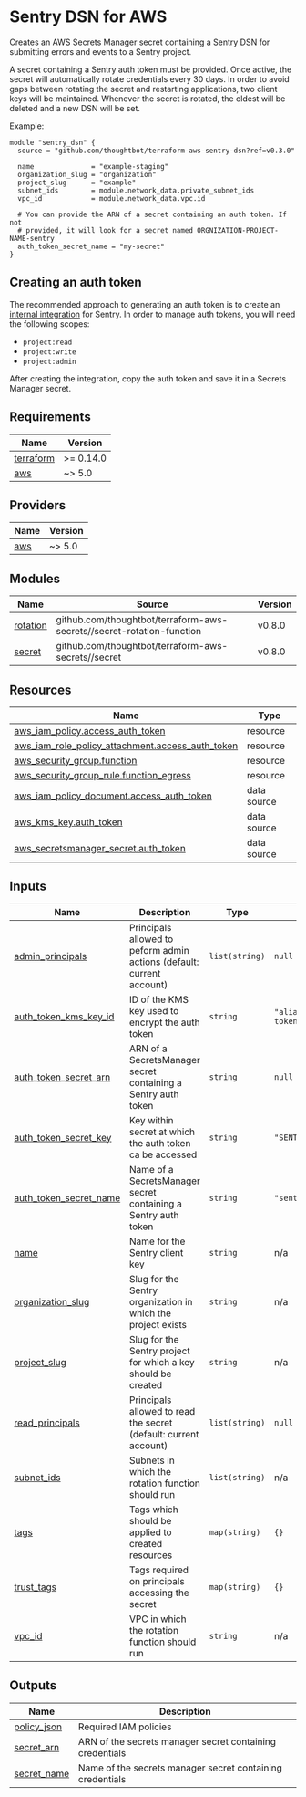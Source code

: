 # Sentry DSN for AWS

Creates an AWS Secrets Manager secret containing a Sentry DSN for submitting
errors and events to a Sentry project.

A secret containing a Sentry auth token must be provided. Once active, the
secret will automatically rotate credentials every 30 days. In order to avoid
gaps between rotating the secret and restarting applications, two client keys
will be maintained. Whenever the secret is rotated, the oldest will be deleted
and a new DSN will be set.

Example:

```
module "sentry_dsn" {
  source = "github.com/thoughtbot/terraform-aws-sentry-dsn?ref=v0.3.0"

  name              = "example-staging"
  organization_slug = "organization"
  project_slug      = "example"
  subnet_ids        = module.network_data.private_subnet_ids
  vpc_id            = module.network_data.vpc.id

  # You can provide the ARN of a secret containing an auth token. If not
  # provided, it will look for a secret named ORGNIZATION-PROJECT-NAME-sentry
  auth_token_secret_name = "my-secret"
}
```

## Creating an auth token

The recommended approach to generating an auth token is to create an [internal
integration] for Sentry. In order to manage auth tokens, you will need the
following scopes:

- `project:read`
- `project:write`
- `project:admin`

After creating the integration, copy the auth token and save it in a Secrets
Manager secret.

[internal integration]: https://docs.sentry.io/product/integrations/integration-platform/internal-integration/

<!-- BEGIN_TF_DOCS -->
## Requirements

| Name | Version |
|------|---------|
| <a name="requirement_terraform"></a> [terraform](#requirement\_terraform) | >= 0.14.0 |
| <a name="requirement_aws"></a> [aws](#requirement\_aws) | ~> 5.0 |

## Providers

| Name | Version |
|------|---------|
| <a name="provider_aws"></a> [aws](#provider\_aws) | ~> 5.0 |

## Modules

| Name | Source | Version |
|------|--------|---------|
| <a name="module_rotation"></a> [rotation](#module\_rotation) | github.com/thoughtbot/terraform-aws-secrets//secret-rotation-function | v0.8.0 |
| <a name="module_secret"></a> [secret](#module\_secret) | github.com/thoughtbot/terraform-aws-secrets//secret | v0.8.0 |

## Resources

| Name | Type |
|------|------|
| [aws_iam_policy.access_auth_token](https://registry.terraform.io/providers/hashicorp/aws/latest/docs/resources/iam_policy) | resource |
| [aws_iam_role_policy_attachment.access_auth_token](https://registry.terraform.io/providers/hashicorp/aws/latest/docs/resources/iam_role_policy_attachment) | resource |
| [aws_security_group.function](https://registry.terraform.io/providers/hashicorp/aws/latest/docs/resources/security_group) | resource |
| [aws_security_group_rule.function_egress](https://registry.terraform.io/providers/hashicorp/aws/latest/docs/resources/security_group_rule) | resource |
| [aws_iam_policy_document.access_auth_token](https://registry.terraform.io/providers/hashicorp/aws/latest/docs/data-sources/iam_policy_document) | data source |
| [aws_kms_key.auth_token](https://registry.terraform.io/providers/hashicorp/aws/latest/docs/data-sources/kms_key) | data source |
| [aws_secretsmanager_secret.auth_token](https://registry.terraform.io/providers/hashicorp/aws/latest/docs/data-sources/secretsmanager_secret) | data source |

## Inputs

| Name | Description | Type | Default | Required |
|------|-------------|------|---------|:--------:|
| <a name="input_admin_principals"></a> [admin\_principals](#input\_admin\_principals) | Principals allowed to peform admin actions (default: current account) | `list(string)` | `null` | no |
| <a name="input_auth_token_kms_key_id"></a> [auth\_token\_kms\_key\_id](#input\_auth\_token\_kms\_key\_id) | ID of the KMS key used to encrypt the auth token | `string` | `"alias/sentry-auth-token"` | no |
| <a name="input_auth_token_secret_arn"></a> [auth\_token\_secret\_arn](#input\_auth\_token\_secret\_arn) | ARN of a SecretsManager secret containing a Sentry auth token | `string` | `null` | no |
| <a name="input_auth_token_secret_key"></a> [auth\_token\_secret\_key](#input\_auth\_token\_secret\_key) | Key within secret at which the auth token ca be accessed | `string` | `"SENTRY_AUTH_TOKEN"` | no |
| <a name="input_auth_token_secret_name"></a> [auth\_token\_secret\_name](#input\_auth\_token\_secret\_name) | Name of a SecretsManager secret containing a Sentry auth token | `string` | `"sentry-auth-token"` | no |
| <a name="input_name"></a> [name](#input\_name) | Name for the Sentry client key | `string` | n/a | yes |
| <a name="input_organization_slug"></a> [organization\_slug](#input\_organization\_slug) | Slug for the Sentry organization in which the project exists | `string` | n/a | yes |
| <a name="input_project_slug"></a> [project\_slug](#input\_project\_slug) | Slug for the Sentry project for which a key should be created | `string` | n/a | yes |
| <a name="input_read_principals"></a> [read\_principals](#input\_read\_principals) | Principals allowed to read the secret (default: current account) | `list(string)` | `null` | no |
| <a name="input_subnet_ids"></a> [subnet\_ids](#input\_subnet\_ids) | Subnets in which the rotation function should run | `list(string)` | n/a | yes |
| <a name="input_tags"></a> [tags](#input\_tags) | Tags which should be applied to created resources | `map(string)` | `{}` | no |
| <a name="input_trust_tags"></a> [trust\_tags](#input\_trust\_tags) | Tags required on principals accessing the secret | `map(string)` | `{}` | no |
| <a name="input_vpc_id"></a> [vpc\_id](#input\_vpc\_id) | VPC in which the rotation function should run | `string` | n/a | yes |

## Outputs

| Name | Description |
|------|-------------|
| <a name="output_policy_json"></a> [policy\_json](#output\_policy\_json) | Required IAM policies |
| <a name="output_secret_arn"></a> [secret\_arn](#output\_secret\_arn) | ARN of the secrets manager secret containing credentials |
| <a name="output_secret_name"></a> [secret\_name](#output\_secret\_name) | Name of the secrets manager secret containing credentials |
<!-- END_TF_DOCS -->
